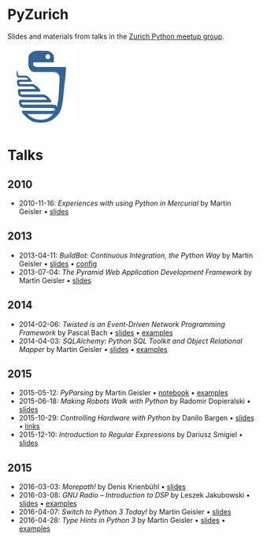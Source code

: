 # PyZurich

Slides and materials from talks in the
[Zurich Python meetup group][pyzurich].

![](pyzurich.png)

# Talks

## 2010

* 2010-11-16: *Experiences with using Python in Mercurial* by Martin
  Geisler • [slides][2010-11-16]

## 2013

* 2013-04-11: *BuildBot: Continuous Integration, the Python Way* by Martin
  Geisler • [slides][2013-04-11a] • [config][2013-04-11b]
* 2013-07-04: *The Pyramid Web Application Development Framework* by
  Martin Geisler • [slides][2013-07-04]

## 2014

* 2014-02-06: *Twisted is an Event-Driven Network Programming
  Framework* by Pascal Bach • [slides][2014-02-06a] •
  [examples][2014-02-06b]
* 2014-04-03: *SQLAlchemy: Python SQL Toolkit and Object Relational
  Mapper* by Martin Geisler • [slides][2014-04-03a] •
  [examples][2014-04-03b]

## 2015

* 2015-05-12: *PyParsing* by Martin Geisler • [notebook][2015-05-12a]
  • [examples][2015-05-12b]
* 2015-06-18: *Making Robots Walk with Python* by Radomir Dopieralski
  • [slides][2015-06-18]
* 2015-10-29: *Controlling Hardware with Python* by Danilo Bargen
  • [slides][2015-10-29a] • [links][2015-10-29b]
* 2015-12-10: *Introduction to Regular Expressions* by Dariusz Smigiel
  • [slides][2015-12-10]

## 2015

* 2016-03-03: *Morepath!* by Denis Krienbühl • [slides][2016-03-03]
* 2016-03-08: *GNU Radio – Introduction to DSP* by Leszek Jakubowski •
  [slides][2016-03-08a] • [examples][2016-03-08b]
* 2016-04-07: *Switch to Python 3 Today!* by Martin Geisler •
  [slides][2016-04-07]
* 2016-04-28: *Type Hints in Python 3* by Martin Geisler •
  [slides][2016-04-28a] • [examples][2016-04-28b]


[2010-11-16]: https://mgeisler.github.io/pyzurich/talks/2010-11-16-mercurial/python-hg-talk.pdf
[2013-04-11a]: talks/2013-04-11-buildbot/buildbot.rst
[2013-04-11b]: talks/2013-04-11-buildbot/minimal.cfg
[2013-07-04]: https://mgeisler.github.io/pyzurich/talks/2013-07-04-pyramid-web-framework/pyzh-pyramid.pdf
[2014-02-06a]: https://mgeisler.github.io/pyzurich/talks/2014-02-06-twisted/Twisted_Presentation_2014-02-06-final.pdf
[2014-02-06b]: talks/2014-02-06-twisted/examples/
[2014-04-03a]: https://mgeisler.github.io/pyzurich/talks/2014-04-03-sqlalchemy/pyzh-sqlalchemy.pdf
[2014-04-03b]: talks/2014-04-03-sqlalchemy/
[2015-05-12a]: talks/2015-05-12-pyparsing/PyParsing.ipynb
[2015-05-12b]: talks/2015-05-12-pyparsing/
[2015-06-18]: https://mgeisler.github.io/pyzurich/talks/2015-06-18-robots/
[2015-10-29a]: https://mgeisler.github.io/pyzurich/talks/2015-10-29-hardware-with-python/slides.pdf
[2015-10-29b]: https://mgeisler.github.io/pyzurich/talks/2015-10-29-hardware-with-python/links.txt
[2015-12-10]: https://mgeisler.github.io/pyzurich/talks/2015-12-10-introduction-to-re/python_re.pdf
[2016-03-03]: https://mgeisler.github.io/pyzurich/talks/2016-03-03-morepath-introduction/morepath-introduction-at-pyzurich.pdf
[2016-03-08a]: https://mgeisler.github.io/pyzurich/talks/2016-03-08-gnuradio/pres.odp
[2016-03-08b]: talks/2016-03-08-gnuradio/
[2016-04-07]: https://mgeisler.github.io/pyzurich/talks/2016-04-07-switch-to-python-3/
[2016-04-28a]: https://mgeisler.github.io/pyzurich/talks/2016-04-28-mypy/
[2016-04-28b]: talks/2016-04-28-mypy/

[pyzurich]: http://www.meetup.com/pyzurich/
